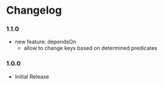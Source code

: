 # Changelog

### 1.1.0
- new feature: dependsOn
	- allow to change keys based on determined predicates

### 1.0.0
- Initial Release
